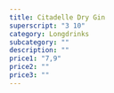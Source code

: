 ```yaml
---
title: Citadelle Dry Gin
superscript: "3 10"
category: Longdrinks
subcategory: ""
description: ""
price1: "7,9"
price2: ""
price3: ""
---
```

